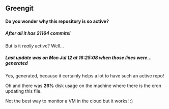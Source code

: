 ## Greengit

#### Do you wonder why this repository is so active?

##### After all it has 21164 commits!

But is it *really* active? Well...

##### Last update was on Mon Jul 12 at 16:25:08 when those lines were... generated

Yes, generated, because it certainly helps a lot to have such an active repo!

Oh and there was **26%** disk usage on the machine
where there is the cron updating this file.

Not the best way to monitor a VM in the cloud but it works! :)
